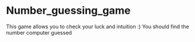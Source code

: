 # Number_guessing_game
This game allows you to check your luck and intuition :) You should find the number computer guessed
